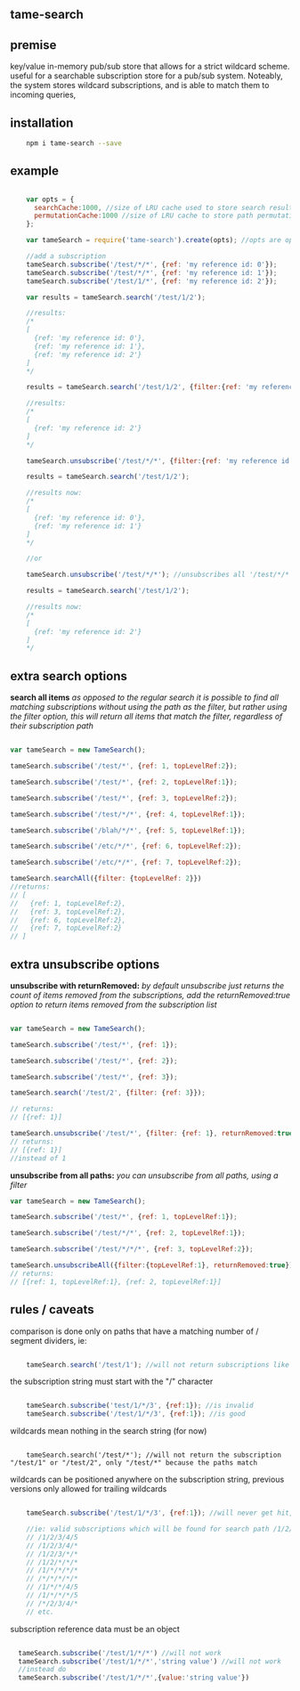 tame-search
-----------

premise
-------

key/value in-memory pub/sub store that allows for a strict wildcard scheme. useful for a searchable subscription store for a pub/sub system. Noteably, the system stores wildcard subscriptions, and is able to match them to incoming queries,

installation
------------

```bash
    npm i tame-search --save
```

example
-------

```javascript

    var opts = {
      searchCache:1000, //size of LRU cache used to store search results, default 5000
      permutationCache:1000 //size of LRU cache to store path permutations, default 5000
    };

    var tameSearch = require('tame-search').create(opts); //opts are optional

    //add a subscription
    tameSearch.subscribe('/test/*/*', {ref: 'my reference id: 0'});
    tameSearch.subscribe('/test/*/*', {ref: 'my reference id: 1'});
    tameSearch.subscribe('/test/1/*', {ref: 'my reference id: 2'});

    var results = tameSearch.search('/test/1/2');

    //results:
    /*
    [
      {ref: 'my reference id: 0'},
      {ref: 'my reference id: 1'},
      {ref: 'my reference id: 2'}
    ]
    */

    results = tameSearch.search('/test/1/2', {filter:{ref: 'my reference id: 2'}});//mongo style filter

    //results:
    /*
    [
      {ref: 'my reference id: 2'}
    ]
    */

    tameSearch.unsubscribe('/test/*/*', {filter:{ref: 'my reference id: 2'}});//unsubscribes subscription with ref 'my reference id: 2'

    results = tameSearch.search('/test/1/2');

    //results now:
    /*
    [
      {ref: 'my reference id: 0'},
      {ref: 'my reference id: 1'}
    ]
    */

    //or

    tameSearch.unsubscribe('/test/*/*'); //unsubscribes all '/test/*/*' subscriptions

    results = tameSearch.search('/test/1/2');

    //results now:
    /*
    [
      {ref: 'my reference id: 2'}
    ]
    */
```

extra search options
--------------------

__search all items__
*as opposed to the regular search it is possible to find all matching subscriptions without using the path as the filter, but rather using the filter option, this will return all items that match the filter, regardless of their subscription path*
```javascript

var tameSearch = new TameSearch();

tameSearch.subscribe('/test/*', {ref: 1, topLevelRef:2});

tameSearch.subscribe('/test/*', {ref: 2, topLevelRef:1});

tameSearch.subscribe('/test/*', {ref: 3, topLevelRef:2});

tameSearch.subscribe('/test/*/*', {ref: 4, topLevelRef:1});

tameSearch.subscribe('/blah/*/*', {ref: 5, topLevelRef:1});

tameSearch.subscribe('/etc/*/*', {ref: 6, topLevelRef:2});

tameSearch.subscribe('/etc/*/*', {ref: 7, topLevelRef:2});

tameSearch.searchAll({filter: {topLevelRef: 2}})
//returns:
// [
//   {ref: 1, topLevelRef:2},
//   {ref: 3, topLevelRef:2},
//   {ref: 6, topLevelRef:2},
//   {ref: 7, topLevelRef:2}
// ]
```

extra unsubscribe options
-------------------------

__unsubscribe with returnRemoved:__
*by default unsubscribe just returns the count of items removed from the subscriptions, add the returnRemoved:true option to return items removed from the subscription list*
```javascript

var tameSearch = new TameSearch();

tameSearch.subscribe('/test/*', {ref: 1});

tameSearch.subscribe('/test/*', {ref: 2});

tameSearch.subscribe('/test/*', {ref: 3});

tameSearch.search('/test/2', {filter: {ref: 3}});

// returns:
// [{ref: 1}]

tameSearch.unsubscribe('/test/*', {filter: {ref: 1}, returnRemoved:true});
// returns:
// [{ref: 1}]
//instead of 1
```

__unsubscribe from all paths:__
*you can unsubscribe from all paths, using a filter*
```javascript
var tameSearch = new TameSearch();

tameSearch.subscribe('/test/*', {ref: 1, topLevelRef:1});

tameSearch.subscribe('/test/*/*', {ref: 2, topLevelRef:1});

tameSearch.subscribe('/test/*/*/*', {ref: 3, topLevelRef:2});

tameSearch.unsubscribeAll({filter:{topLevelRef:1}, returnRemoved:true})
// returns:
// [{ref: 1, topLevelRef:1}, {ref: 2, topLevelRef:1}]
```

rules / caveats
---------------

comparison is done only on paths that have a matching number of / segment dividers, ie:

```javascript

    tameSearch.search('/test/1'); //will not return subscriptions like /test/*/*, only test/1 or test/*

```

the subscription string must start with the "/" character

```javascript

    tameSearch.subscribe('test/1/*/3', {ref:1}); //is invalid
    tameSearch.subscribe('/test/1/*/3', {ref:1}); //is good
```

wildcards mean nothing in the search string (for now)

```

    tameSearch.search('/test/*'); //will not return the subscription "/test/1" or "/test/2", only "/test/*" because the paths match

```

wildcards can be positioned anywhere on the subscription string, previous versions only allowed for trailing wildcards

```javascript

    tameSearch.subscribe('/test/1/*/3', {ref:1}); //will never get hit, valid subscriptions must always have contiguous wildcard segments

    //ie: valid subscriptions which will be found for search path /1/2/3/4/5 are:
    // /1/2/3/4/5
    // /1/2/3/4/*
    // /1/2/3/*/*
    // /1/2/*/*/*
    // /1/*/*/*/*
    // /*/*/*/*/*
    // /1/*/*/4/5
    // /1/*/*/*/5
    // /*/2/3/4/*
    // etc.

```

subscription reference data must be an object

```javascript

  tameSearch.subscribe('/test/1/*/*') //will not work
  tameSearch.subscribe('/test/1/*/*','string value') //will not work
  //instead do
  tameSearch.subscribe('/test/1/*/*',{value:'string value'})

```

